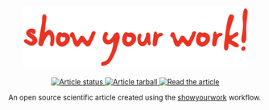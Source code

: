 <p align="center">
<a href="https://github.com/showyourwork/showyourwork">
<img width = "450" src="https://raw.githubusercontent.com/showyourwork/.github/main/images/showyourwork.png" alt="showyourwork"/>
</a>
<br>
<br>
<a href="https://github.com/ssagynbayeva/BBH-mergers-in-AGNs/actions/workflows/build.yml">
<img src="https://github.com/ssagynbayeva/BBH-mergers-in-AGNs/actions/workflows/build.yml/badge.svg" alt="Article status"/>
</a>
<a href="https://github.com/ssagynbayeva/BBH-mergers-in-AGNs/raw/main-pdf/arxiv.tar.gz">
<img src="https://img.shields.io/badge/article-tarball-blue.svg?style=flat" alt="Article tarball"/>
</a>
<a href="https://github.com/ssagynbayeva/BBH-mergers-in-AGNs/raw/main-pdf/ms.pdf">
<img src="https://img.shields.io/badge/article-pdf-blue.svg?style=flat" alt="Read the article"/>
</a>
</p>

An open source scientific article created using the [showyourwork](https://github.com/showyourwork/showyourwork) workflow.
